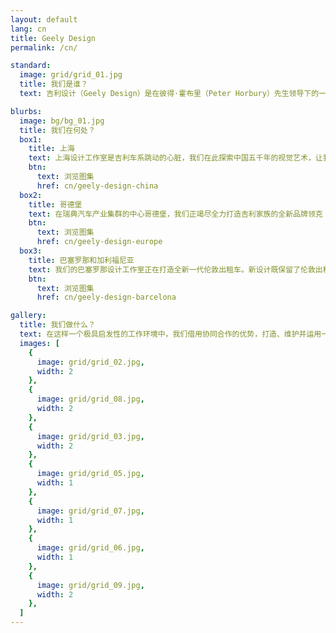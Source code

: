 ```yaml
---
layout: default
lang: cn
title: Geely Design
permalink: /cn/

standard:
  image: grid/grid_01.jpg
  title: 我们是谁？
  text: 吉利设计（Geely Design）是在彼得·霍布里（Peter Horbury）先生领导下的一个多元化的国际性机构，在上海、哥德堡、巴塞罗那和加利福尼亚分别设有功能完备的设计中心，员工总数约为450人。四大设计中心拥有顶级的设计团队和先进的设计研发设备，负责为吉利的各个品牌车系精心打造独一无二的设计语言。

blurbs:
  image: bg/bg_01.jpg
  title: 我们在何处？
  box1:
    title: 上海
    text: 上海设计工作室是吉利车系跳动的心脏，我们在此探索中国五千年的视觉艺术，让我们的产品在细微之处彰显独特品味。我们的团队已经成立了一个设计中心，在发布多款产品的同时，致力于打造吉利汽车清晰连贯的品牌形象。
    btn:
      text: 浏览图集
      href: cn/geely-design-china
  box2:
    title: 哥德堡
    text: 在瑞典汽车产业集群的中心哥德堡，我们正竭尽全力打造吉利家族的全新品牌领克（LYNK & CO）及其蓄势待发的产品。由于其精妙的设计和对我们所生活的互联世界的了解，领克已为人熟知。
    btn:
      text: 浏览图集
      href: cn/geely-design-europe
  box3:
    title: 巴塞罗那和加利福尼亚
    text: 我们的巴塞罗那设计工作室正在打造全新一代伦敦出租车。新设计既保留了伦敦出租车的经典元素，又新增了大量创意，让这个标志性车型焕然一新。
    btn:
      text: 浏览图集
      href: cn/geely-design-barcelona

gallery:
  title: 我们做什么？
  text: 在这样一个极具启发性的工作环境中，我们借用协同合作的优势，打造、维护并运用一支顶尖的设计团队。我们在业界顶级的设计开发流程和设备的支持下，不断挑战先入之见，向客户交付高端品牌的设计。
  images: [
    {
      image: grid/grid_02.jpg,
      width: 2
    },
    {
      image: grid/grid_08.jpg,
      width: 2
    },
    {
      image: grid/grid_03.jpg,
      width: 2
    },
    {
      image: grid/grid_05.jpg,
      width: 1
    },
    {
      image: grid/grid_07.jpg,
      width: 1
    },
    {
      image: grid/grid_06.jpg,
      width: 1
    },
    {
      image: grid/grid_09.jpg,
      width: 2
    },
  ]
---
```

